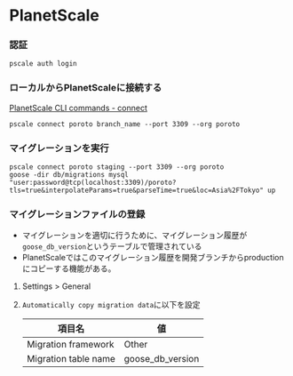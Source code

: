 # PlanetScale

### 認証

```shell
pscale auth login
```

### ローカルからPlanetScaleに接続する

[PlanetScale CLI commands - connect](https://planetscale.com/docs/reference/connect)

```shell
pscale connect poroto branch_name --port 3309 --org poroto
```

### マイグレーションを実行

```shell
pscale connect poroto staging --port 3309 --org poroto
goose -dir db/migrations mysql "user:password@tcp(localhost:3309)/poroto?tls=true&interpolateParams=true&parseTime=true&loc=Asia%2FTokyo" up
```

### マイグレーションファイルの登録

- マイグレーションを適切に行うために、マイグレーション履歴が`goose_db_version`というテーブルで管理されている
- PlanetScaleではこのマイグレーション履歴を開発ブランチからproductionにコピーする機能がある。

1. Settings > General
2. `Automatically copy migration data`に以下を設定

   |項目名|値|
   |---|---|
   |Migration framework|Other|
   |Migration table name|goose_db_version|